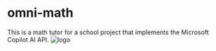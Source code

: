 # omni-math
This is a math tutor for a school project that implements the Microsoft Copilot AI API.
![logo](https://github.com/user-attachments/assets/781d48ff-3d7f-4c09-a1e5-a4846f12e67e)
